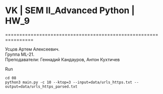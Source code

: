 # VK | SEM II_Advanced Python | HW_9

================================================================ 
  
Усцов Артем Алексеевич.  
Группа ML-21.  
Преподаватели: Геннадий Кандауров, Антон Кухтичев


Run
~~~
cd 08
python3 main.py -c 10 --ktop=3 --input=data/urls_https.txt --output=data/urls_https_parsed.txt
~~~
